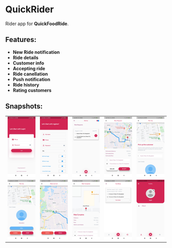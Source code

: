 # QuickRider
Rider app for **QuickFoodRide**.

## Features:
* **New Ride notification**
* **Ride details**
* **Customer info**
* **Accepting ride**
* **Ride canellation**
* **Push notification**
* **Ride history**
* **Rating customers**

## Snapshots:
|   |   |   |   |   |
|-----|-----|-----|-----|-----|
| ![](/sample/snap1.jpg) | ![](/sample/snap2.jpg) | ![](/sample/snap3.jpg) | ![](/sample/snap4.jpg) | ![](/sample/snap5.jpg) |
| ![](/sample/snap6.jpg) | ![](/sample/snap7.jpg) | ![](/sample/snap8.jpg) | ![](/sample/snap9.jpg) | ![](/sample/snap10.jpg) |
